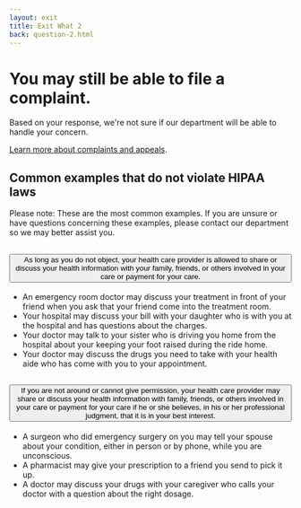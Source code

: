```yaml
---
layout: exit
title: Exit What 2
back: question-2.html
---
```


# You may still be able to file a complaint.

Based on your response, we're not sure if our department will be able to handle your concern.

[Learn more about complaints and appeals](https://www.hhs.gov/regulations/complaints-and-appeals/index.html). 

## Common examples that do not violate HIPAA laws
Please note: These are the most common examples. If you are unsure or have questions concerning these examples, please contact our department so we may better assist you. 

<div class="usa-accordion margin-bottom-2">
    <h2 class="usa-accordion__heading">
        <button class="usa-accordion__button" aria-expanded="false" aria-controls="a1">
           As long as you do not object, your health care provider is allowed to share or discuss your health information with your family, friends, or others involved in your care or payment for your care.
        </button>
    </h2>
    <div id="a1" class="usa-accordion__content">
        <ul>
    		<li>An emergency room doctor may discuss your treatment in front of your friend when you ask that your friend come into the treatment room.</li>
    		<li>Your hospital may discuss your bill with your daughter who is with you at the hospital and has questions about the charges.</li>
    		<li>Your doctor may talk to your sister who is driving you home from the hospital about your keeping your foot raised during the ride home.</li>
    		<li>Your doctor may discuss the drugs you need to take with your health aide who has come with you to your appointment.</li>
    	</ul>
    </div>
    <h2 class="usa-accordion__heading">
        <button class="usa-accordion__button" aria-expanded="false" aria-controls="a2">
            If you are not around or cannot give permission, your health care provider may share or discuss your health information with family, friends, or others involved in your care or payment for your care if he or she believes, in his or her professional judgment, that it is in your best interest.
        </button>
    </h2>
    <div id="a2" class="usa-accordion__content">
        <ul>
            <li>A surgeon who did emergency surgery on you may tell your spouse about your condition, either in person or by phone, while you are unconscious.</li>
            <li>A pharmacist may give your prescription to a friend you send to pick it up.</li>
            <li>A doctor may discuss your drugs with your caregiver who calls your doctor with a question about the right dosage.</li>
        </ul>
    </div>
</div>
